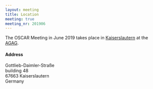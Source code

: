 ```yaml
---
layout: meeting
title: Location
meeting: true
meeting_nr: 201906
---
```


The OSCAR Meeting in June 2019 takes place in
[Kaiserslautern](https://www.Kaiserslautern.de/) at the
[AGAG](https://www.mathematik.uni-kl.de/en/agag/).

<h4>Address</h4>
Gottlieb-Daimler-Straße<br/>
building 48<br/>
67663 Kaiserslautern<br/>
Germany
